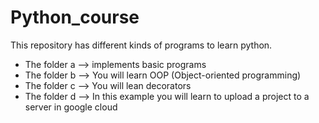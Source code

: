 # Python_course

This repository has different kinds of programs to learn python. 
- The folder a --> implements basic programs 
- The folder b --> You will learn OOP (Object-oriented programming)
- The folder c --> You will lean decorators
- The folder d --> In this example you will learn to upload a project to a server in google cloud 
